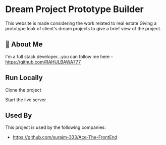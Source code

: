
#  Dream Project Prototype Builder
This website is made considering the work related to real estate Giving a prototype look of client's dream projects to give a brief view of the project.

## 🚀 About Me
I'm a full stack developer...you can follow me here -https://github.com/RAHULBAWA777


## Run Locally

Clone the project


Start the live server


## Used By

This project is used by the following companies:

- https://github.com/surajm-333/Ace-The-FrontEnd
